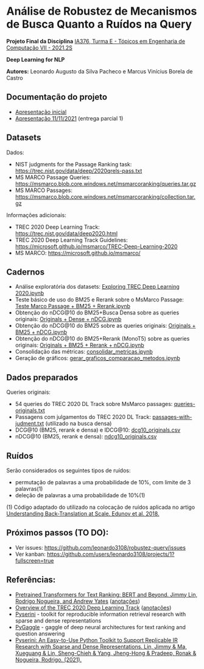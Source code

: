 # Análise de Robustez de Mecanismos de Busca Quanto a Ruídos na Query

**Projeto Final da Disciplina**  [IA376, Turma E - Tópicos em Engenharia de Computação VII - 2021.2S](https://www.dac.unicamp.br/portal/caderno-de-horarios/2021/2/S/P/FEEC/IA376)

**Deep Learning for NLP**

**Autores:** Leonardo Augusto da Silva Pacheco e  Marcus Vinícius Borela de Castro

## Documentação do projeto
* [Apresentação inicial](https://docs.google.com/presentation/d/1ABkHVwfJ2r5Sga0m-WXv1LlMiF9o8vpB7wpiZ8N5Oa8/edit?usp=sharing)
* [Apresentação 11/11/2021](https://github.com/leonardo3108/robustez-query/blob/main/docs/Apresenta%C3%A7%C3%A3o%202%20-%2020211111.pptx) (entrega parcial 1)

## Datasets
Dados:
* NIST judgments for the Passage Ranking task: https://trec.nist.gov/data/deep/2020qrels-pass.txt
* MS MARCO Passage Queries: https://msmarco.blob.core.windows.net/msmarcoranking/queries.tar.gz
* MS MARCO Passages: https://msmarco.blob.core.windows.net/msmarcoranking/collection.tar.gz

Informações adicionais:
* TREC 2020 Deep Learning Track: https://trec.nist.gov/data/deep2020.html
* TREC 2020 Deep Learning Track Guidelines: https://microsoft.github.io/msmarco/TREC-Deep-Learning-2020
* MS MARCO: https://microsoft.github.io/msmarco/

## Cadernos
* Análise exploratória dos datasets: [Exploring TREC Deep Learning 2020.ipynb](https://github.com/leonardo3108/robustez-query/blob/main/code/Exploring%20TREC%20Deep%20Learning%202020.ipynb)
* Teste básico de uso do BM25 e Rerank sobre o MsMarco Passage: [Teste Marco Passage + BM25 + Rerank.ipynb](https://github.com/leonardo3108/robustez-query/blob/main/code/Teste%20Marco%20Passage%20+%20BM25%20+%20Rerank.ipynb)
* Obtenção do nDCG@10 do BM25+Busca Densa sobre as queries originais: [Originals + Dense + nDCG.ipynb](https://github.com/leonardo3108/robustez-query/blob/main/code/gerar_dcg10_por_dense_retrieval_base_passagens_com_julgamento_local.ipynb)
* Obtenção do nDCG@10 do BM25 sobre as queries originais: [Originals + BM25 + nDCG.ipynb](https://github.com/leonardo3108/robustez-query/blob/main/code/Originals%20%2B%20BM25%20%2B%20nDCG.ipynb)
* Obtenção do nDCG@10 do BM25+Rerank (MonoT5) sobre as queries originais: [Originals + BM25 + Rerank + nDCG.ipynb](https://github.com/leonardo3108/robustez-query/blob/main/code/Originals%20%2B%20BM25%20%2B%20Rerank%20%2B%20nDCG.ipynb)
* Consolidação das métricas: [consolidar_metricas.ipynb](https://github.com/leonardo3108/robustez-query/blob/main/code/consolidar_metricas.ipynb)
* Geração de gráficos: [gerar_graficos_comparacao_metodos.ipynb](https://github.com/leonardo3108/robustez-query/blob/main/code/gerar_graficos_comparacao_metodos.ipynb)

## Dados preparados
Queries originais:
* 54 queries do TREC 2020 DL Track sobre MsMarco passages: [queries-originals.txt](https://github.com/leonardo3108/robustez-query/blob/main/data/queries-originals.txt)
* Passagens com julgamentos do TREC 2020 DL Track: [passages-with-judment.txt](https://raw.githubusercontent.com/leonardo3108/robustez-query/main/data/passages-with-judment.txt) (utilizado na busca densa)
* DCG@10 (BM25, rerank e densa) e IDCG@10: [dcg10_originals.csv](https://github.com/leonardo3108/robustez-query/blob/main/data/dcg10_originals.csv)
* nDCG@10 (BM25, rerank e densa): [ndcg10_originals.csv](https://github.com/leonardo3108/robustez-query/blob/main/data/ndcg10_originals.csv)


## Ruídos
Serão considerados os seguintes tipos de ruídos:
* permutação de palavras a uma probabilidade de 10%, com limite de 3 palavras(1)
* deleção de palavras a uma probabilidade de 10%(1)


(1) Código adaptado do utilizado na colocação de ruídos aplicada no artigo [Understanding Back-Translation at Scale. Edunov et al. 2018.](https://arxiv.org/abs/1808.09381)


## Próximos passos (TO DO):
- Ver issues: https://github.com/leonardo3108/robustez-query/issues
- Ver kanban: https://github.com/users/leonardo3108/projects/1?fullscreen=true

## Referências:
* [Pretrained Transformers for Text Ranking: BERT and Beyond. Jimmy Lin, Rodrigo Nogueira, and Andrew Yates](https://arxiv.org/abs/2010.06467) ([anotações](https://github.com/leonardo3108/robustez-query/blob/main/docs/references/Pretrained%20Transformers%20for%20Text%20Ranking%20-%20BERT%20and%20Beyond.pdf))
* [Overview of the TREC 2020 Deep Learning Track](https://arxiv.org/abs/2102.07662) ([anotações](https://github.com/leonardo3108/robustez-query/blob/main/docs/references/OVERVIEW%20OF%20THE%20TREC%202020%20DEEP%20LEARNING%20TRACK.pdf))
* [Pyserini](https://github.com/castorini/pyserini) - toolkit for reproducible information retrieval research with sparse and dense representations
* [PyGaggle](https://github.com/castorini/pygaggle/) - gaggle of deep neural architectures for text ranking and question answering
* [Pyserini: An Easy-to-Use Python Toolkit to Support Replicable IR Research with Sparse and Dense Representations. Lin, Jimmy & Ma, Xueguang & Lin, Sheng-Chieh & Yang, Jheng-Hong & Pradeep, Ronak & Nogueira, Rodrigo. (2021).](https://cs.uwaterloo.ca/~jimmylin/publications/Lin_etal_SIGIR2021_Pyserini.pdf)
